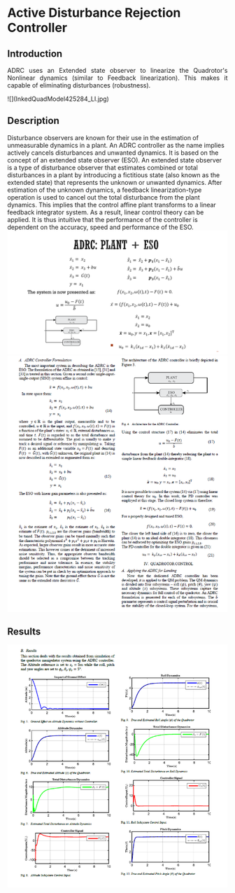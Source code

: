 # Active Disturbance Rejection Controller

## Introduction  
<p style="text-align: justify"> ADRC uses an Extended state observer to linearize the Quadrotor's Nonlinear dynamics (similar to Feedback linearization). This makes it capable of eliminating disturbances (robustness).</p>
![](InkedQuadModel425284_LI.jpg)  

## Description  
Disturbance observers are known for their use in the estimation of unmeasurable dynamics in a plant. An ADRC controller as the name implies actively cancels disturbances and unwanted dynamics. It is based on the concept of an extended state observer (ESO). An extended state observer is a type of disturbance observer that estimates combined or total disturbances in a plant by introducing a fictitious state (also known as the extended state) that represents the unknown or unwanted dynamics. After estimation of the unknown dynamics, a feedback linearization-type operation is used to cancel out the total disturbance from the plant dynamics. This implies that the control affine plant transforms to a linear feedback integrator system. As a result, linear control theory can be applied. It is thus intuitive that the performance of the controller is dependent on the accuracy, speed and performance of the ESO.  
![](formula4.png)   
![](Figure2.PNG)  
  
  
## Results  
![](figure1.PNG)  
  
